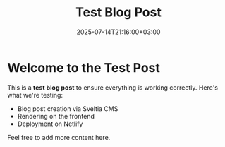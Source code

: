 ---
title: Test Blog Post
date: 2025-07-14T21:16:00+03:00
description: This is a test blog post to verify the CMS setup.
draft: false
tags:
  - test
  - sample
body: |
  # Welcome to the Test Post
  
  This is a **test blog post** to ensure everything is working correctly. Here's what we're testing:
  
  - Blog post creation via Sveltia CMS
  - Rendering on the frontend
  - Deployment on Netlify
  
  Feel free to add more content here.
---